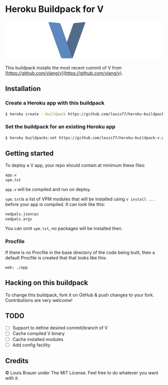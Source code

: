 # Heroku Buildpack for V
![](images/vlogo.png)

This buildpack installs the most recent commit of V from [https://github.com/vlang/v](https://github.com/vlang/v).

## Installation

### Create a Heroku app with this buildpack

```sh
$ heroku create --buildpack https://github.com/louis77/heroku-buildpack-v.git
```

### Set the buildpack for an existing Heroku app

```sh
$ heroku buildpacks:set https://github.com/louis77/heroku-buildpack-v.git
```


## Getting started

To deploy a V app, your repo should contain at minimum these files:

```shell
app.v
vpm.txt
```

`app.v` will be compiled and run on deploy.

`vpm.txt`is a list of VPM modules that will be installed using `v install ...` before your app is compiled. It can look like this:

```
nedpals.jsonrpc
nedpals.args
``` 

You can omit `vpm.txt`, no packages will be installed then.

### Procfile

If there is no Procfile in the base directory of the code being built, then a default Procfile is created that that looks like this:

```
web: ./app
```

## Hacking on this buildpack

To change this buildpack, fork it on GitHub & push changes to your fork. Contributions are very welcome!

## TODO

- [ ] Support to define desired commit/branch of V
- [ ] Cache compiled V binary
- [ ] Cache installed modules
- [ ] Add config facility

## Credits

© Louis Brauer under The MIT License. Feel free to do whatever you want with it.